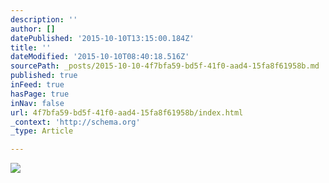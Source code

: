 ```yaml
---
description: ''
author: []
datePublished: '2015-10-10T13:15:00.184Z'
title: ''
dateModified: '2015-10-10T08:40:18.516Z'
sourcePath: _posts/2015-10-10-4f7bfa59-bd5f-41f0-aad4-15fa8f61958b.md
published: true
inFeed: true
hasPage: true
inNav: false
url: 4f7bfa59-bd5f-41f0-aad4-15fa8f61958b/index.html
_context: 'http://schema.org'
_type: Article

---
```

![](https://the-grid-user-content.s3-us-west-2.amazonaws.com/a18a74b7-17fb-4942-b184-3d1bb1eb64c4.png)